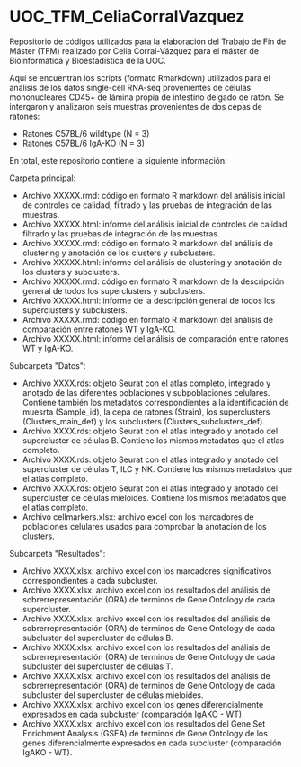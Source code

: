 # UOC_TFM_CeliaCorralVazquez
Repositorio de códigos utilizados para la elaboración del Trabajo de Fin de Máster (TFM) realizado por Celia Corral-Vázquez para el máster de Bioinformática y Bioestadística de la UOC.

Aquí se encuentran los scripts (formato Rmarkdown) utilizados para el análisis de los datos single-cell RNA-seq provenientes de células mononucleares CD45+ de lámina propia de intestino delgado de ratón. Se intergaron y analizaron seis muestras provenientes de dos cepas de ratones:

* Ratones C57BL/6 wildtype (N = 3)
* Ratones C57BL/6 IgA-KO (N = 3)

En total, este repositorio contiene la siguiente información:

Carpeta principal:

* Archivo XXXXX.rmd: código en formato R markdown del análisis inicial de controles de calidad, filtrado y las pruebas de integración de las muestras.
* Archivo XXXXX.html: informe del análisis inicial de controles de calidad, filtrado y las pruebas de integración de las muestras.
* Archivo XXXXX.rmd: código en formato R markdown del análisis de clustering y anotación de los clusters y subclusters.
* Archivo XXXXX.html: informe del análisis de clustering y anotación de los clusters y subclusters.
* Archivo XXXXX.rmd: código en formato R markdown de la descripción general de todos los superclusters y subclusters.
* Archivo XXXXX.html: informe de la descripción general de todos los superclusters y subclusters.
* Archivo XXXXX.rmd: código en formato R markdown del análisis de comparación entre ratones WT y IgA-KO.
* Archivo XXXXX.html: informe del análisis de comparación entre ratones WT y IgA-KO.

Subcarpeta "Datos":
  
* Archivo XXXX.rds: objeto Seurat con el atlas completo, integrado y anotado de las diferentes poblaciones y subpoblaciones celulares. Contiene también los metadatos correspondientes a la identificación de muesrta (Sample_id), la cepa de ratones (Strain), los superclusters (Clusters_main_def) y los subclusters (Clusters_subclusters_def).
* Archivo XXXX.rds: objeto Seurat con el atlas integrado y anotado del supercluster de células B. Contiene los mismos metadatos que el atlas completo.
* Archivo XXXX.rds: objeto Seurat con el atlas integrado y anotado del supercluster de células T, ILC y NK. Contiene los mismos metadatos que el atlas completo.
* Archivo XXXX.rds: objeto Seurat con el atlas integrado y anotado del supercluster de células mieloides. Contiene los mismos metadatos que el atlas completo.
* Archivo cellmarkers.xlsx: archivo excel con los marcadores de poblaciones celulares usados para comprobar la anotación de los clusters.

Subcarpeta "Resultados":
  
* Archivo XXXX.xlsx: archivo excel con los marcadores significativos correspondientes a cada subcluster.
* Archivo XXXX.xlsx: archivo excel con los resultados del análisis de sobrerrepresentación (ORA) de términos de Gene Ontology de cada supercluster.
* Archivo XXXX.xlsx: archivo excel con los resultados del análisis de sobrerrepresentación (ORA) de términos de Gene Ontology de cada subcluster del supercluster de células B.
* Archivo XXXX.xlsx: archivo excel con los resultados del análisis de sobrerrepresentación (ORA) de términos de Gene Ontology de cada subcluster del supercluster de células T.
* Archivo XXXX.xlsx: archivo excel con los resultados del análisis de sobrerrepresentación (ORA) de términos de Gene Ontology de cada subcluster del supercluster de células mieloides.
* Archivo XXXX.xlsx: archivo excel con los genes diferencialmente expresados en cada subcluster (comparación IgAKO - WT).
* Archivo XXXX.xlsx: archivo excel con los resultados del Gene Set Enrichment Analysis (GSEA) de términos de Gene Ontology de los genes diferencialmente expresados en cada subcluster (comparación IgAKO - WT).

  
